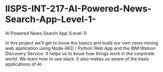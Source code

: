# llSPS-INT-217-AI-Powered-News-Search-App-Level-1-
AI Powered News Search App (Level-1)

In this project we’ll get to know the basics and build our own news mining web application using Node-RED / Python Web App and the IBM Watson Discovery Service. It helps us to know how things work in the corporate world. We learn how to use slack. It also makes us aware of the basic applications of AI.
